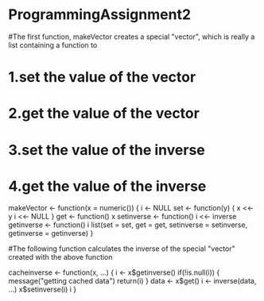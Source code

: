 # ProgrammingAssignment2
#The first function, makeVector creates a special "vector", which is really a list containing a function to
#  1.set the value of the vector
#  2.get the value of the vector
#  3.set the value of the inverse
#  4.get the value of the inverse

makeVector <- function(x = numeric()) {
        i <- NULL
        set <- function(y) {
                x <<- y
                i <<- NULL
        }
        get <- function() x
        setinverse <- function() i <<- inverse
        getinverse <- function() i
        list(set = set, get = get,
             setinverse = setinverse,
             getinverse = getinverse)
}

#The following function calculates the inverse of the special "vector" created with the above function

cacheinverse <- function(x, ...) {
        i <- x$getinverse()
        if(!is.null(i)) {
                message("getting cached data")
                return(i)
        }
        data <- x$get()
        i <- inverse(data, ...)
        x$setinverse(i)
        i
}

